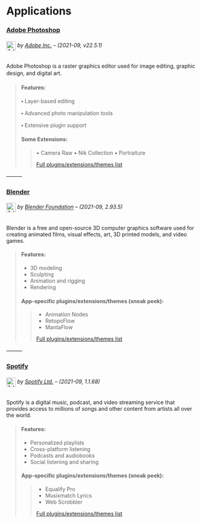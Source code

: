 # Applications

### [Adobe Photoshop](https://www.adobe.com/products/photoshop.html)

###### <img src="https://upload.wikimedia.org/wikipedia/commons/thumb/a/af/Adobe_Photoshop_CC_icon.svg/1200px-Adobe_Photoshop_CC_icon.svg.png" alt="Adobe Photoshop Logo" width="25" style="vertical-align: middle;"> *by [Adobe Inc.](https://www.adobe.com)* – (2021-09, v22.5.1)

Adobe Photoshop is a raster graphics editor used for image editing, graphic design, and digital art.
ㅤㅤ 
> #### Features:
> ⬩ Layer-based editing
> 
> ⬩ Advanced photo manipulation tools
> 
> ⬩ Extensive plugin support
> 
> #### Some Extensions:
> > • Camera Raw
> > • Nik Collection
> > • Portraiture
> > 
> > [Full plugins/extensions/themes list](https://exchange.adobe.com/creativecloud/photography?filters=adobe-photoshop-cc&order=popularity)

———

### [Blender](https://www.blender.org/) 

###### <img src="[https://upload.wikimedia.org/wikipedia/commons/thumb/a/af/Adobe_Photoshop_CC_icon.svg/1200px-Adobe_Photoshop_CC_icon.svg.png](https://upload.wikimedia.org/wikipedia/commons/thumb/0/0c/Blender_logo_no_text.svg/1024px-Blender_logo_no_text.svg.png)" alt="Adobe Photoshop Logo" width="25" style="vertical-align: middle;"> *by [Blender Foundation](https://www.blender.org/foundation/)* – (2021-09, 2.93.5)

Blender is a free and open-source 3D computer graphics software used for creating animated films, visual effects, art, 3D printed models, and video games.

> #### Features:
> - 3D modeling
> - Sculpting
> - Animation and rigging
> - Rendering
> 
> #### App-specific plugins/extensions/themes (sneak peek):
> > - Animation Nodes
> > - RetopoFlow
> > - MantaFlow
> > 
> > [Full plugins/extensions/themes list](https://blendermarket.com/categories/blender?sortBy=popular)

———

### [Spotify](https://www.spotify.com/)

###### <img src="https://upload.wikimedia.org/wikipedia/commons/thumb/1/19/Spotify_logo_without_text.svg/768px-Spotify_logo_without_text.svg.png" alt="Adobe Photoshop Logo" width="25" style="vertical-align: middle;"> *by [Spotify Ltd.](https://www.spotify.com)* – (2021-09, 1.1.68)

Spotify is a digital music, podcast, and video streaming service that provides access to millions of songs and other content from artists all over the world.

> #### Features:
> - Personalized playlists
> - Cross-platform listening
> - Podcasts and audiobooks
> - Social listening and sharing
> 
> #### App-specific plugins/extensions/themes (sneak peek):
> > - Equalify Pro
> > - Musixmatch Lyrics
> > - Web Scrobbler
> > 
> > [Full plugins/extensions/themes list](https://community.spotify.com/t5/Spotify-Ideas/ct-p/newideas)
